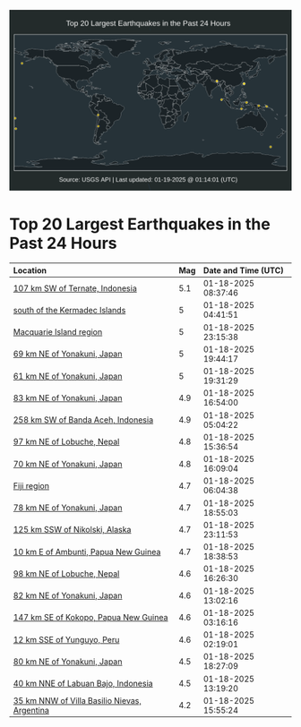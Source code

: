 ![Map](./map.png)

# Top 20 Largest Earthquakes in the Past 24 Hours

| Location | Mag | Date and Time (UTC) |
|:---|:---|:---|
| [107 km SW of Ternate, Indonesia](https://earthquake.usgs.gov/earthquakes/eventpage/us6000pkwy) | 5.1 | 01-18-2025 08:37:46 |
| [south of the Kermadec Islands](https://earthquake.usgs.gov/earthquakes/eventpage/us6000pkw2) | 5 | 01-18-2025 04:41:51 |
| [Macquarie Island region](https://earthquake.usgs.gov/earthquakes/eventpage/us6000pl09) | 5 | 01-18-2025 23:15:38 |
| [69 km NE of Yonakuni, Japan](https://earthquake.usgs.gov/earthquakes/eventpage/us6000pkzg) | 5 | 01-18-2025 19:44:17 |
| [61 km NE of Yonakuni, Japan](https://earthquake.usgs.gov/earthquakes/eventpage/us6000pkzc) | 5 | 01-18-2025 19:31:29 |
| [83 km NE of Yonakuni, Japan](https://earthquake.usgs.gov/earthquakes/eventpage/us6000pkyr) | 4.9 | 01-18-2025 16:54:00 |
| [258 km SW of Banda Aceh, Indonesia](https://earthquake.usgs.gov/earthquakes/eventpage/us6000pkw9) | 4.9 | 01-18-2025 05:04:22 |
| [97 km NE of Lobuche, Nepal](https://earthquake.usgs.gov/earthquakes/eventpage/us6000pky9) | 4.8 | 01-18-2025 15:36:54 |
| [70 km NE of Yonakuni, Japan](https://earthquake.usgs.gov/earthquakes/eventpage/us6000pkyg) | 4.8 | 01-18-2025 16:09:04 |
| [Fiji region](https://earthquake.usgs.gov/earthquakes/eventpage/us6000pkwe) | 4.7 | 01-18-2025 06:04:38 |
| [78 km NE of Yonakuni, Japan](https://earthquake.usgs.gov/earthquakes/eventpage/us6000pkza) | 4.7 | 01-18-2025 18:55:03 |
| [125 km SSW of Nikolski, Alaska](https://earthquake.usgs.gov/earthquakes/eventpage/us6000pl08) | 4.7 | 01-18-2025 23:11:53 |
| [10 km E of Ambunti, Papua New Guinea](https://earthquake.usgs.gov/earthquakes/eventpage/us6000pkz1) | 4.7 | 01-18-2025 18:38:53 |
| [98 km NE of Lobuche, Nepal](https://earthquake.usgs.gov/earthquakes/eventpage/us6000pkyi) | 4.6 | 01-18-2025 16:26:30 |
| [82 km NE of Yonakuni, Japan](https://earthquake.usgs.gov/earthquakes/eventpage/us6000pkxv) | 4.6 | 01-18-2025 13:02:16 |
| [147 km SE of Kokopo, Papua New Guinea](https://earthquake.usgs.gov/earthquakes/eventpage/us6000pkvv) | 4.6 | 01-18-2025 03:16:16 |
| [12 km SSE of Yunguyo, Peru](https://earthquake.usgs.gov/earthquakes/eventpage/us6000pkvp) | 4.6 | 01-18-2025 02:19:01 |
| [80 km NE of Yonakuni, Japan](https://earthquake.usgs.gov/earthquakes/eventpage/us6000pkz0) | 4.5 | 01-18-2025 18:27:09 |
| [40 km NNE of Labuan Bajo, Indonesia](https://earthquake.usgs.gov/earthquakes/eventpage/us6000pkxx) | 4.5 | 01-18-2025 13:19:20 |
| [35 km NNW of Villa Basilio Nievas, Argentina](https://earthquake.usgs.gov/earthquakes/eventpage/us6000pkya) | 4.2 | 01-18-2025 15:55:24 |
